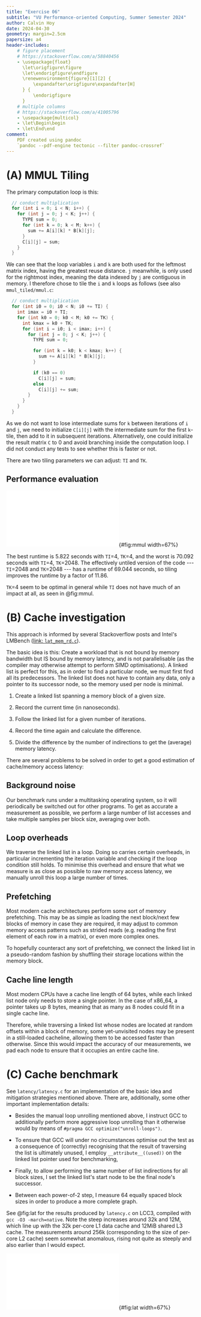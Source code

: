 ```yaml
---
title: "Exercise 06"
subtitle: "VU Performance-oriented Computing, Summer Semester 2024"
author: Calvin Hoy
date: 2024-04-30
geometry: margin=2.5cm
papersize: a4
header-includes:
    # figure placement
    # https://stackoverflow.com/a/58840456
    - \usepackage{float}
      \let\origfigure\figure
      \let\endorigfigure\endfigure
      \renewenvironment{figure}[1][2] {
          \expandafter\origfigure\expandafter[H]
      } {
          \endorigfigure
      }
    # multiple columns
    # https://stackoverflow.com/a/41005796
    - \usepackage{multicol}
    - \let\Begin\begin
    - \let\End\end
comment:
    PDF created using pandoc
    `pandoc --pdf-engine tectonic --filter pandoc-crossref`
---
```


# (A) MMUL Tiling

The primary computation loop is this:

```c
  // conduct multiplication
  for (int i = 0; i < N; i++) {
    for (int j = 0; j < K; j++) {
      TYPE sum = 0;
      for (int k = 0; k < M; k++) {
        sum += A[i][k] * B[k][j];
      }
      C[i][j] = sum;
    }
  }
```

We can see that the loop variables `i` and `k` are both used for the leftmost
matrix index, having the greatest reuse distance. `j` meanwhile, is only used
for the rightmost index, meaning the data indexed by `j` are contiguous in
memory. I therefore chose to tile the `i` and `k` loops as follows (see also
`mmul_tiled/mmul.c`:

```c
  // conduct multiplication
  for (int i0 = 0; i0 < N; i0 += TI) {
    int imax = i0 + TI;
    for (int k0 = 0; k0 < M; k0 += TK) {
      int kmax = k0 + TK;
      for (int i = i0; i < imax; i++) {
        for (int j = 0; j < K; j++) {
          TYPE sum = 0;

          for (int k = k0; k < kmax; k++) {
            sum += A[i][k] * B[k][j];
          }

          if (k0 == 0)
            C[i][j] = sum;
          else
            C[i][j] += sum;
        }
      }
    }
  }
```

As we do not want to lose intermediate sums for `k` between iterations of `i`
and `j`, we need to initialize `C[i][j]` with the intermediate sum for the first
`k`-tile, then add to it in subsequent iterations. Alternatively, one could
initialize the result matrix `C` to 0 and avoid branching inside the computation
loop. I did not conduct any tests to see whether this is faster or not.

There are two tiling parameters we can adjust: `TI` and `TK`.

## Performance evaluation

![Effect of `TI` and `TK` on `mmul` wall
time](mmul_tiled/plot_mmul.pdf){#fig:mmul width=67%}

The best runtime is 5.822 seconds with `TI`=4, `TK`=4, and the worst is 70.092
seconds with `TI`=4, `TK`=2048. The effectively untiled version of the code ---
`TI`=2048 and `TK`=2048 --- has a runtime of 69.044 seconds, so tiling improves
the runtime by a factor of 11.86.

`TK`=4 seem to be optimal in general while `TI` does not have much of an impact
at all, as seen in @fig:mmul.

# (B) Cache investigation

This approach is informed by several Stackoverflow posts and Intel's LMBench ([link: `lat_mem_rd.c`](https://github.com/intel/lmbench/blob/master/src/lat_mem_rd.c])).

The basic idea is this: Create a workload that is not bound by memory bandwidth
but IS bound by memory latency, and is not parallelisable (as the compiler may
otherwise attempt to perform SIMD optimisations). A linked list is perfect for
this, as in order to find a particular node, we must first find all its
predecessors. The linked list does not have to contain any data, only a pointer
to its successor node, so the memory used per node is minimal.

1. Create a linked list spanning a memory block of a given size.

2. Record the current time (in nanoseconds).

3. Follow the linked list for a given number of iterations.

4. Record the time again and calculate the difference.

5. Divide the difference by the number of indirections to get the (average)
   memory latency.

There are several problems to be solved in order to get a good estimation of
cache/memory access latency:

## Background noise

Our benchmark runs under a multitasking operating system, so it will
periodically be switched out for other programs. To get as accurate a
measurement as possible, we perform a large number of list accesses and take
multiple samples per block size, averaging over both.

## Loop overheads

We traverse the linked list in a loop. Doing so carries certain overheads, in
particular incrementing the iteration variable and checking if the loop
condition still holds. To minimise this overhead and ensure that what we measure
is as close as possible to raw memory access latency, we manually unroll this
loop a large number of times. 

## Prefetching

Most modern cache architectures perform some sort of memory prefetching. This
may be as simple as loading the next block/next few blocks of memory in case
they are required, it may adjust to common memory access patterns such as
strided reads (e.g. reading the first element of each row in a matrix), or even
more complex ones.

To hopefully counteract any sort of prefetching, we connect the linked list in a
pseudo-random fashion by shuffling their storage locations within the memory
block.

## Cache line length

Most modern CPUs have a cache line length of 64 bytes, while each linked list
node only needs to store a single pointer. In the case of x86\_64, a pointer
takes up 8 bytes, meaning that as many as 8 nodes could fit in a single cache
line.

Therefore, while traversing a linked list whose nodes are located at random
offsets within a block of memory, some yet-unvisited nodes may be present in a
still-loaded cacheline, allowing them to be accessed faster than otherwise.
Since this would impact the accuracy of our measurements, we pad each node to
ensure that it occupies an entire cache line.

# (C) Cache benchmark

See `latency/latency.c` for an implementation of the basic idea and mitigation
strategies mentioned above. There are, additionally, some other important
implementation details:

- Besides the manual loop unrolling mentioned above, I instruct GCC to
  additionally perform more aggressive loop unrolling than it otherwise would by
  means of `#pragma GCC optimize("unroll-loops")`.

- To ensure that GCC will under no circumstances optimise out the test as a
  consequence of (correctly) recognising that the result of traversing the list
  is ultimately unused, I employ `__attribute__((used))` on the linked list
  pointer used for benchmarking, 

- Finally, to allow performing the same number of list indirections for all
  block sizes, I set the linked list's start node to be the final node's
  successor.

- Between each power-of-2 step, I measure 64 equally spaced block sizes in order
  to produce a more complete graph.

See @fig:lat for the results produced by `latency.c` on LCC3, compiled with `gcc
-O3 -march=native`. Note the steep increases around 32k and 12M, which line up
with the 32k per-core L1 data cache and 12MiB shared L3 cache. The measurements
around 256k (corresponding to the size of per-core L2 cache) seem somewhat
anomalous, rising not quite as steeply and also earlier than I would expect.

![Memory latency vs block size on LCC3 (Xeon
X5650)](latency/plot_latency_LCC3.pdf){#fig:lat width=67%}

